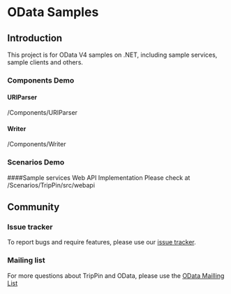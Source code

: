 OData Samples
=============

## Introduction

This project is for OData V4 samples on .NET, including sample services, sample clients and others.

### Components Demo

#### URIParser
/Components/URIParser

#### Writer
/Components/Writer

### Scenarios Demo

####Sample services Web API Implementation
Please check at /Scenarios/TripPin/src/webapi

## Community

### Issue tracker
To report bugs and require features, please use our [issue tracker](https://github.com/OData/ODataSamples/issues).

### Mailing list
For more questions about TripPin and OData, please use the [OData Mailling List](http://www.odata.org/join-the-odata-discussion/)
